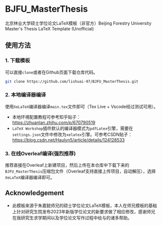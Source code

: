 # BJFU_MasterThesis
北京林业大学硕士学位论文LaTeX模板（非官方）Beijing Forestry University Master's Thesis LaTeX Template (Unofficial)

## 使用方法

### 1. 下载模板

可以直接`clone`或者在Github页面下载仓库代码。

```bash
git clone https://github.com/lishuai-97/BJFU_MasterThesis.git
```

### 2. 本地编译器编译

使用`XeLaTeX`编译器编译`main.tex`文件即可（Tex Live + Vscode经过测试可用）。

- 本地环境配置教程可参考知乎贴子：https://zhuanlan.zhihu.com/p/670790519
- `LaTeX Workshop`插件默认的编译器模式为`pdfLatex`引擎，需要在`settings.json`文件中修改为`xelatex`引擎。可参考CSDN贴子：https://blog.csdn.net/Haulyn5/article/details/124128533

### 3. 在线Overleaf编译(强烈推荐)

推荐直接在Overleaf上新建项目，然后上传在本仓库中下载下来的`BJFU_MasterThesis`压缩包文件（Overleaf支持直接上传项目，自动解压），选择`XeLaTeX`编译器编译即可。


## Acknowledgement

- 此模板来源于朱嘉懿师兄的硕士学位论文LaTeX模板，本人在师兄模板的基础上针对研究生院发布2023年新版学位论文的新要求做了相应修改，感谢师兄在我研究生求学期间以及学位论文写作过程中给与的诸多帮助。